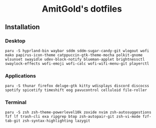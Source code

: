 <h1 align="center">AmitGold's dotfiles</h1>

## Installation

### Desktop

```
paru -S hyprland-bin waybar sddm sddm-sugar-candy-git wlogout wofi mako papirus-icon-theme catppuccin-gtk-theme-mocha polkit-gnome wlsunset swayidle udev-block-notify blueman-applet brightnessctl swaylock-effects wofi-emoji wofi-calc wofi-wifi-menu-git playerctl
```

### Applications

```
paru -S thunar firefox deluge-gtk kitty wdisplays discord discocss spotify spicetify timeshift eog pavucontrol celluloid file-roller
```

### Terminal

```
paru -S zsh zsh-theme-powerlevel10k zoxide nvim zsh-autosuggestions fzf lf trash-cli exa ripgrep btop zsh-autopair-git zsh-vi-mode fzf-tab-git zsh-syntax-highlighting lazygit
```

